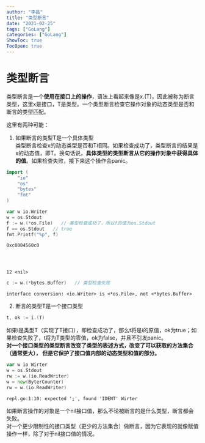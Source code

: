 ```yaml
---
author: "李昌"
title: "类型断言"
date: "2021-02-25"
tags: ["GoLang"]
categories: ["GoLang"]
ShowToc: true
TocOpen: true
---
```


# 类型断言

类型断言是一个**使用在接口上的操作**，语法上看起来像是x.(T)，因此被称为断言类型，这里x是接口，T是类型。一个类型断言检查它操作对象的动态类型是否和断言的类型匹配。

这里有两种可能：
1. 如果断言的类型T是一个具体类型  
类型断言检查x的动态类型是否和T相同。如果检查成功了，类型断言的结果是x的动态值，即T。换句话说，**具体类型的类型断言从它的操作对象中获得具体的值**。如果检查失败，接下来这个操作会panic。


```go
import (
    "io"
    "os"
    "bytes"
    "fmt"
)
```


```go
var w io.Writer
w = os.Stdout
f := w.(*os.File)   // 类型检查成功了，所以f的值为os.Stdout
f == os.Stdout   // true
fmt.Printf("%p", f)
```

    0xc0004560c0




    12 <nil>




```go
c := w.(*bytes.Buffer)   // 类型检查失败
```


    interface conversion: <io.Writer> is <*os.File>, not <*bytes.Buffer>


2. 断言的类型T是一个接口类型  
```go
t, ok := i.(T)
```
如果i是类型T（实现了T接口），即检查成功了，那么t将是i的原值，ok为true；如果检查失败了，t将为T类型的零值，ok为false，并且不引发panic。   
**对一个接口类型的类型断言改变了类型的表述方式，改变了可以获取的方法集合（通常更大）， 但是它保护了接口值内部的动态类型和值的部分。**


```go
var w io Wirter
w = os.Stdout
rw := w.(io.ReadWriter)
w = new(ByterCounter)
rw = w.(io.ReadWriter)
```


    repl.go:1:10: expected ';', found 'IDENT' Wirter


如果断言操作的对象是一个nil接口值，那么不论被断言的是什么类型，断言都会失败。  
对一个更少限制性的接口类型（更少的方法集合）做断言，因为它表现的就像赋值操作一样，除了对于nil接口值的情况。
